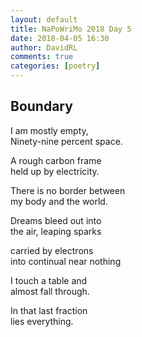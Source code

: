 ```yaml
---  
layout: default  
title: NaPoWriMo 2018 Day 5  
date: 2018-04-05 16:30  
author: DavidRL  
comments: true  
categories: [poetry]
---  
```

## Boundary  

I am mostly empty,  
Ninety-nine percent space.  

A rough carbon frame  
held up by electricity.  

There is no border between  
my body and the world.  

Dreams bleed out into  
the air, leaping sparks  

carried by electrons  
into continual near nothing  

I touch a table and  
almost fall through.  

In that last fraction  
lies everything.  
